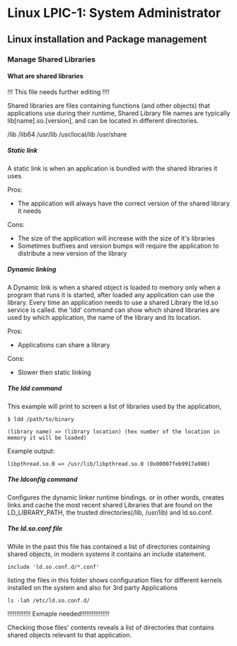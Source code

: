 # Linux LPIC-1: System Administrator

## Linux installation and Package management

### Manage Shared Libraries

#### What are shared libraries

!!! This file needs further editing !!!!

Shared libraries are files containing functions (and other objects)
that applications use during their runtime, Shared Library file names
are typically lib[name].so.[version], and can be located in different directories.

/lib
/lib64
/usr/lib
/usr/local/lib
/usr/share

##### Static link

A static link is when an application is bundled with
the shared libraries it uses.

Pros:
* The application will always have the correct version of the shared library it needs

Cons:
* The size of the application will increase with the size of it's libraries
* Sometimes butfixes and version bumps will require the application to distribute a new version of the library

##### Dynamic linking

A Dynamic link is when a shared object is loaded to memory
only when a program that runs it is started, after loaded
any application can use the library.
Every time an application needs to use a shared Library
the ld.so service is called.
the 'ldd' command can show which shared libraries are used by which
application, the name of the library and its location.

Pros:
* Applications can share a library

Cons:
* Slower then static linking

##### The ldd command

This example will print to screen a list of libraries used by
the application,
```
$ ldd /path/to/binary

(library name) => (library location) (hex number of the location in memory it will be loaded)
```
Example output:
```
libpthread.so.0 => /usr/lib/libpthread.so.0 (0x00007feb9917a000)
```

##### The ldconfig command

Configures the dynamic linker runtime bindings.
or in other words, creates links and cache the most recent shared Libraries
that are found on the LD_LIBRARY_PATH, the trusted directories(/lib, /usr/lib) and ld.so.conf.

##### The ld.so.conf file

While in the past this file has contained a list of directories containing shared objects,
in modern systems it contains an include statement.
```
include 'ld.so.conf.d/*.conf'
```
listing the files in this folder shows configuration files for different
kernels installed on the system and also for 3rd party Applications
```
ls -lah /etc/ld.so.conf.d/
```
!!!!!!!!!!!!! Exmaple needed!!!!!!!!!!!!!!!!

Checking those files' contents reveals a list of directories that contains
shared objects relevant to that application.
